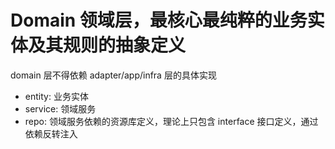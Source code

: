 # Domain 领域层，最核心最纯粹的业务实体及其规则的抽象定义

domain 层不得依赖 adapter/app/infra 层的具体实现

- entity: 业务实体
- service: 领域服务
- repo: 领域服务依赖的资源库定义，理论上只包含 interface 接口定义，通过依赖反转注入